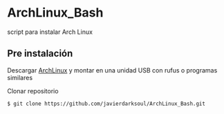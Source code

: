 # ArchLinux_Bash
script para instalar Arch Linux

## Pre instalación

Descargar [ArchLinux](https://www.archlinux.org/download/) y montar en una unidad USB con rufus o programas similares

Clonar repositorio

```sh
$ git clone https://github.com/javierdarksoul/ArchLinux_Bash.git
```
